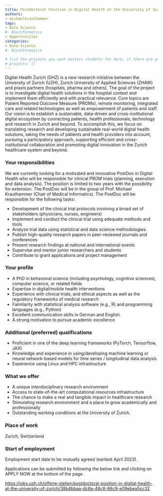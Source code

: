 ```yaml
---
title: Postdoctoral Position in Digital Health at the University of Zurich 100 %
authors:
- michaelkrauthammer
tags: 
- Data Science
#- Bioinformatics
- Opportunities
categories:
- Data Science
#- Bioinformatics

# list the projects you want masters students for here, if there are pages for them
# projects: []
---
```



Digital Health Zurich (DHZ) is a new research initiative between the University of Zurich (UZH), Zurich University of Applied Sciences (ZHAW) and praxis partners (hospitals, pharma and others). The goal of the project is to investigate digital health solutions in the hospital context and implement them efficiently and with practical relevance. Core topics are Patient Reported Outcome Measure (PROMs), remote monitoring, integrated care and related technologies as well as empowerment of patients and staff. Our vision is to establish a sustainable, data-driven and cross-institutional digital ecosystem by connecting patients, health professionals, technology and research in Zurich and beyond. To accomplish this, we focus on translating research and developing sustainable real-world digital health solutions, taking the needs of patients and health providers into account, pursuing a participatory approach, supporting efficient and cross-institutional collaboration and promoting digital innovation in the Zurich healthcare system and beyond.

### Your responsibilities

We are currently looking for a motivated and innovative PostDoc in Digital Health who will be responsible for clinical PROM trials (planning, execution and data analysis). The position is limited to two years with the possibility for extension. The PostDoc will be in the group of Prof. Michael Krauthammer (Chair of Medical Informatics). The PostDoc will be responsible for the following tasks:

<ul>
	<li>Development of the clinical trial protocols involving a broad set of stakeholders (physicians, nurses, engineers)</li>
	<li>Implement and conduct the clinical trial using adequate methods and tools</li>
	<li>Analyze trial data using statistical and data science methodologies.</li>
	<li>Publish high-quality research papers in peer-reviewed journals and conferences</li>
	<li>Present research findings at national and international events</li>
	<li>Supervise and mentor junior researchers and students</li>
	<li>Contribute to grant applications and project management</li>
</ul> 

### Your profile
<ul>
<li>A PhD in behavioral science (including psychology, cognitive sciences), computer science, or related fields</li>
<li>Expertise in digital/mobile health interventions</li>
<li>Experience with clinical trials, and ethical aspects as well as the regulatory frameworks of medical research</li>
<li>Familiarity with statistical analysis software (e.g., R) and programming languages (e.g., Python)</li>
<li>Excellent communication skills in German and English.</li>
<li>A strong motivation to pursue academic excellence</li>
</ul> 


### Additional (preferred) qualifications
<ul> 
<li>Proficient in one of the deep learning frameworks (PyTorch, Tensorflow, JAX)</li>
<li>Knowledge and experience in using/developing machine learning or neural network-based models for time series / longitudinal data analysis</li>
<li>Experience using Linux and HPC infrastructure</li>
</ul> 


### What we offer
<ul> 
<li>A unique interdisciplinary research environment</li>
<li>Access to state-of-the-art computational resources infrastructure</li>
<li>The chance to make a real and tangible impact in healthcare research</li>
<li>Stimulating research environment and a place to grow academically and professionally</li>
<li>Outstanding working conditions at the University of Zurich.</li>
</ul> 

### Place of work
Zurich, Switzerland

### Start of employment
Employment start date to be mutually agreed (earliest April 2023). 


Applications can be submitted by following the below link and clicking on APPLY NOW at the bottom of the page.

https://jobs.uzh.ch/offene-stellen/postdoctoral-position-in-digital-health-at-the-university-of-zurich/38b4bbaa-dc8a-48c8-86c9-e09ebea5cc32

